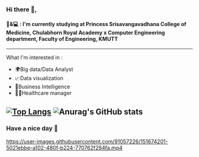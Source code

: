 ### Hi there 👋,
 
#### 🧬&💻 : I'm currently studying at Princess Srisavangavadhana College of Medicine, Chulabhorn Royal Academy x Computer Engineering department, Faculty of Engineering, KMUTT
---
What I'm interested in :
- 🌍Big data/Data Analyst 
- 📈Data visualization
- 📝Business Intelligence
- 👩‍⚕️Healthcare manager

[![Top Langs](https://github-readme-stats.vercel.app/api/top-langs/?username=JantharatChumsang&langs_count=8&theme=noctis_minimus&show_icons=true)](https://github.com/JantharatChumsang/github-readme-stats)
![Anurag's GitHub stats](https://github-readme-stats.vercel.app/api?username=JantharatChumsang&theme=noctis_minimus&show_icons=true)
 ---

### Have a nice day 🌱

https://user-images.githubusercontent.com/91057226/151674201-5021ebbe-a102-480f-b224-770762f284fa.mp4
 

